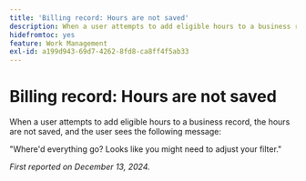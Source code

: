 ```yaml
---
title: 'Billing record: Hours are not saved'
description: When a user attempts to add eligible hours to a business record, the hours are not saved, and the user sees a message.
hidefromtoc: yes
feature: Work Management
exl-id: a199d943-69d7-4262-8fd8-ca8ff4f5ab33
---
```

# Billing record: Hours are not saved

When a user attempts to add eligible hours to a business record, the hours are not saved, and the user sees the following message:

"Where'd everything go? Looks like you might need to adjust your filter."

_First reported on December 13, 2024._
